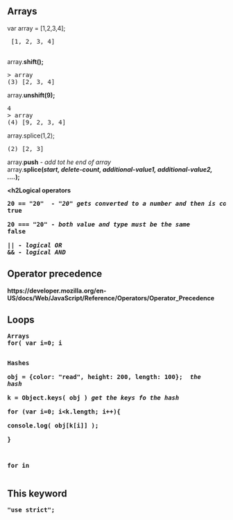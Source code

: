 <h2>Arrays</h2>
var array = [1,2,3,4];  
<pre>
 [1, 2, 3, 4]
 </pre>
 
array.<b>shift();</b>   
<pre>
&gt; array
(3) [2, 3, 4]
</pre>

array.<b>unshift(9);</b>   
<pre>
4
&gt; array
(4) [9, 2, 3, 4]
</pre>

array.splice(1,2);
<pre>
(2) [2, 3]
</pre>

array.<b>push</b>  - <em>add tot he end of array </em>   
array.<b>splice(<em>start, delete-count, additional-value1, additional-value2, ....</em>);   

<h2Logical operators</h2>
<pre>
<b>20 == "20" </b> - <em>"20" gets converted to a number and then is compared</em>
true

<b>20 === "20"</b> - <em>both value and type must be the same</em>    
false

<b>||</b> - <em>logical OR</em>
<b>&&</b> - <em>logical AND</em>
</pre>

<h2>Operator precedence</h2>   
https://developer.mozilla.org/en-US/docs/Web/JavaScript/Reference/Operators/Operator_Precedence

<h2>Loops</h2>
<pre>
Arrays   
<b>for( var i=0; i<array.length; i++;){ ... }</b>

Hashes  
obj = {color: "read", height: 200, length: 100};   <em> the hash</em>    
k = Object.keys( obj )   <em>get the keys fo the hash</em>    
for (var i=0; i<k.length; i++){    
 console.log( obj[k[i]] );    
}

<b>for in</b>
</pre>

<h2>This keyword</h2>
<pre>
"use strict";
</pre>
